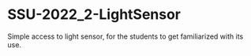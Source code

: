 # SSU-2022_2-LightSensor

Simple access to light sensor, for the students to get familiarized with its use.
